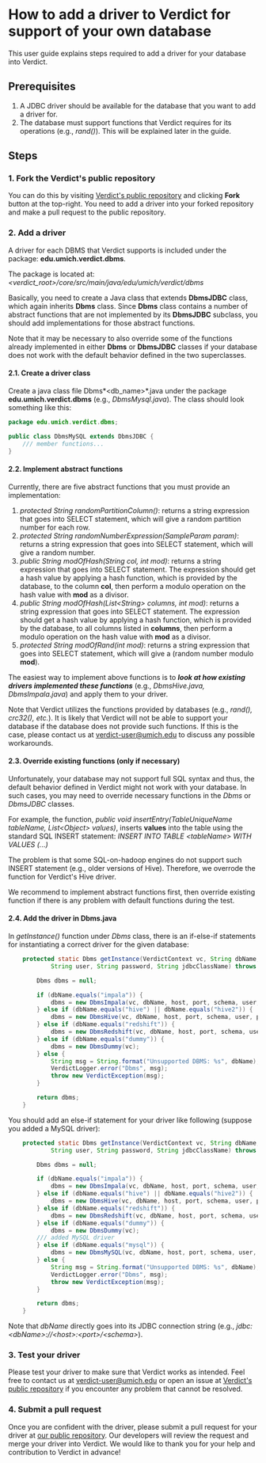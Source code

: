 # How to add a driver to Verdict for support of your own database 

This user guide explains steps required to add a driver for your database into Verdict.

## Prerequisites
1. A JDBC driver should be available for the database that you want to add a driver for.
1. The database must support functions that Verdict requires for its operations (e.g., *rand()*). This will be explained later in the guide.

## Steps
### 1. Fork the Verdict's public repository
You can do this by visiting [Verdict's public repository](https://github.com/mozafari/verdict) and clicking **Fork** button at the top-right. You need to add a driver into your forked repository and make a pull request to the public repository.

### 2. Add a driver
A driver for each DBMS that Verdict supports is included under the package: **edu.umich.verdict.dbms**. 

The package is located at: *\<verdict_root\>/core/src/main/java/edu/umich/verdict/dbms*

Basically, you need to create a Java class that extends **DbmsJDBC** class, which again inherits **Dbms** class. Since **Dbms** class contains a number of abstract functions that are not implemented by its **DbmsJDBC** subclass, you should add implementations for those abstract functions. 

Note that it may be necessary to also override some of the functions already implemented in either **Dbms** or **DbmsJDBC** classes if your database does not work with the default behavior defined in the two superclasses.

#### 2.1. Create a driver class

Create a java class file Dbms*\<db_name\>*.java under the package **edu.umich.verdict.dbms** (e.g., *DbmsMysql.java*). The class should look something like this:

```java
package edu.umich.verdict.dbms;

public class DbmsMySQL extends DbmsJDBC {
	/// member functions...
}
```

#### 2.2. Implement abstract functions

Currently, there are five abstract functions that you must provide an implementation:

1. *protected String randomPartitionColumn()*: returns a string expression that goes into SELECT statement, which will give a random partition number for each row.
1. *protected String randomNumberExpression(SampleParam param)*: returns a string expression that goes into SELECT statement, which will give a random number.
1. *public String modOfHash(String col, int mod)*: returns a string expression that goes into SELECT statement. The expression should get a hash value by applying a hash function, which is provided by the database, to the column **col**, then perform a modulo operation on the hash value with **mod** as a divisor.
1. *public String modOfHash(List\<String\> columns, int mod)*: returns a string expression that goes into SELECT statement. The expression should get a hash value by applying a hash function, which is provided by the database, to all columns listed in **columns**, then perform a modulo operation on the hash value with **mod** as a divisor.
1. *protected String modOfRand(int mod)*: returns a string expression that goes into SELECT statement, which will give a (random number modulo **mod**).

The easiest way to implement above functions is to ***look at how existing drivers implemented these functions*** (e.g., *DbmsHive.java, DbmsImpala.java*) and apply them to your driver.

Note that Verdict utilizes the functions provided by databases (e.g., *rand(), crc32(), etc.*). It is likely that Verdict will not be able to support your database if the database does not provide such functions. If this is the case, please contact us at <verdict-user@umich.edu> to discuss any possible workarounds.

#### 2.3. Override existing functions (only if necessary)

Unfortunately, your database may not support full SQL syntax and thus, the default behavior defined in Verdict might not work with your database. In such cases, you may need to override necessary functions in the *Dbms* or *DbmsJDBC* classes.

For example, the function, *public void insertEntry(TableUniqueName tableName, List\<Object\> values)*, inserts **values** into the table using the standard SQL INSERT statement: *INSERT INTO TABLE \<tableName\> WITH VALUES (...)*

The problem is that some SQL-on-hadoop engines do not support such INSERT statement (e.g., older versions of Hive). Therefore, we overrode the function for Verdict's Hive driver.

We recommend to implement abstract functions first, then override existing function if there is any problem with default functions during the test.

#### 2.4. Add the driver in Dbms.java

In *getInstance()* function under *Dbms* class, there is an if-else-if statements for instantiating a correct driver for the given database:

```java
    protected static Dbms getInstance(VerdictContext vc, String dbName, String host, String port, String schema,
            String user, String password, String jdbcClassName) throws VerdictException {

        Dbms dbms = null;

        if (dbName.equals("impala")) {
            dbms = new DbmsImpala(vc, dbName, host, port, schema, user, password, jdbcClassName);
        } else if (dbName.equals("hive") || dbName.equals("hive2")) {
            dbms = new DbmsHive(vc, dbName, host, port, schema, user, password, jdbcClassName);
        } else if (dbName.equals("redshift")) {
            dbms = new DbmsRedshift(vc, dbName, host, port, schema, user, password, jdbcClassName);
        } else if (dbName.equals("dummy")) {
            dbms = new DbmsDummy(vc);
        } else {
            String msg = String.format("Unsupported DBMS: %s", dbName);
            VerdictLogger.error("Dbms", msg);
            throw new VerdictException(msg);
        }

        return dbms;
    }
```

You should add an else-if statement for your driver like following (suppose you added a MySQL driver):

```java
    protected static Dbms getInstance(VerdictContext vc, String dbName, String host, String port, String schema,
            String user, String password, String jdbcClassName) throws VerdictException {

        Dbms dbms = null;

        if (dbName.equals("impala")) {
            dbms = new DbmsImpala(vc, dbName, host, port, schema, user, password, jdbcClassName);
        } else if (dbName.equals("hive") || dbName.equals("hive2")) {
            dbms = new DbmsHive(vc, dbName, host, port, schema, user, password, jdbcClassName);
        } else if (dbName.equals("redshift")) {
            dbms = new DbmsRedshift(vc, dbName, host, port, schema, user, password, jdbcClassName);
        } else if (dbName.equals("dummy")) {
            dbms = new DbmsDummy(vc);
        /// added MySQL driver
        } else if (dbName.equals("mysql")) {
            dbms = new DbmsMySQL(vc, dbName, host, port, schema, user, password, jdbcClassName);        
        } else {
            String msg = String.format("Unsupported DBMS: %s", dbName);
            VerdictLogger.error("Dbms", msg);
            throw new VerdictException(msg);
        }

        return dbms;
    }
```

Note that *dbName* directly goes into its JDBC connection string (e.g., *jdbc:\<dbName\>://\<host\>:\<port\>/\<schema\>*).

### 3. Test your driver
Please test your driver to make sure that Verdict works as intended. Feel free to contact us at <verdict-user@umich.edu> or open an issue at [Verdict's public repository](https://github.com/mozafari/verdict) if you encounter any problem that cannot be resolved.

### 4. Submit a pull request
Once you are confident with the driver, please submit a pull request for your driver at [our public repository](https://github.com/mozafari/verdict). Our developers will review the request and merge your driver into Verdict. We would like to thank you for your help and contribution to Verdict in advance!